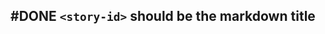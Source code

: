 ## #DONE `<story-id>` should be the markdown title
<!--  +task -->
<!-- created:2023-09-12T13:05:36.057Z task-id:pSyPB group:"Ungrouped Tasks" story-id:Import-tasks order:30 -->
